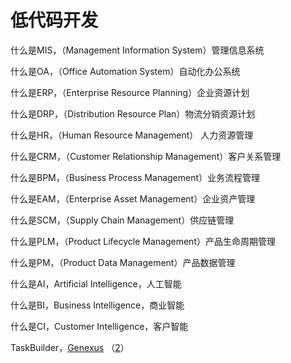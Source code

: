 # 低代码开发

什么是MIS，（Management Information System）管理信息系统

什么是OA，（Office Automation System）自动化办公系统

什么是ERP，（Enterprise Resource Planning）企业资源计划

什么是DRP，（Distribution Resource Plan）物流分销资源计划

什么是HR，（Human Resource Management） 人力资源管理 

什么是CRM，（Customer Relationship Management）客户关系管理

什么是BPM，（Business Process Management）业务流程管理



什么是EAM，（Enterprise Asset Management）企业资产管理 

什么是SCM，（Supply Chain Management）供应链管理

什么是PLM，（Product Lifecycle Management）产品生命周期管理 

什么是PM，（Product Data Management）产品数据管理



什么是AI，Artificial Intelligence，人工智能

什么是BI，Business Intelligence，商业智能 

什么是CI，Customer Intelligence，客户智能

  
  
TaskBuilder，[Genexus](https://www.genexus.com/en/) （[2](http://www.genexuschina.com/)）

